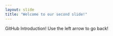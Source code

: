 ```yaml
---
layout: slide
title: "Welcome to our second slide!"
---
```

GitHub Introduction!
Use the left arrow to go back!
